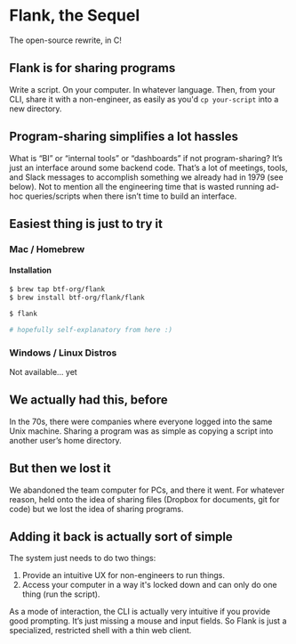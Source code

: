 # Flank, the Sequel

The open-source rewrite, in C!

## Flank is for sharing programs
Write a script. On your computer. In whatever language. Then, from your CLI, share it with a non-engineer, as easily as you'd `cp your-script` into a new directory.
 
## Program-sharing simplifies a lot hassles
What is “BI” or “internal tools” or “dashboards” if not program-sharing? It’s just an interface around some backend code. That’s a lot of meetings, tools, and Slack messages to accomplish something we already had in 1979 (see below). Not to mention all the engineering time that is wasted running ad-hoc queries/scripts when there isn’t time to build an interface. 

## Easiest thing is just to try it

### Mac / Homebrew 

#### Installation

```bash
$ brew tap btf-org/flank
$ brew install btf-org/flank/flank

$ flank 

# hopefully self-explanatory from here :)
```

### Windows / Linux Distros

Not available... yet

## We actually had this, before
In the 70s, there were companies where everyone logged into the same Unix machine. Sharing a program was as simple as copying a script into another user’s home directory.

## But then we lost it
We abandoned the team computer for PCs, and there it went. For whatever reason, held onto the idea of sharing files (Dropbox for documents, git for code) but we lost the idea of sharing programs.

## Adding it back is actually sort of simple
The system just needs to do two things:
1. Provide an intuitive UX for non-engineers to run things.
2. Access your computer in a way it's locked down and can only do one thing (run the script).

As a mode of interaction, the CLI is actually very intuitive if you provide good prompting. It’s just missing a mouse and input fields. So Flank is just a specialized, restricted shell with a thin web client. 
